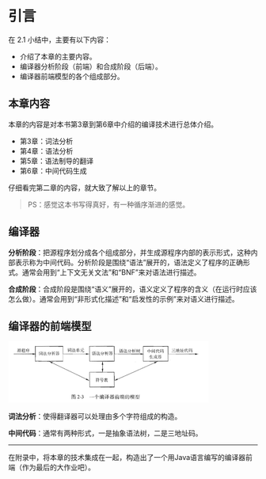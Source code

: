 
# 引言

在 2.1 小结中，主要有以下内容：
- 介绍了本章的主要内容。
- 编译器分析阶段（前端）和合成阶段（后端）。
- 编译器前端模型的各个组成部分。

## 本章内容

本章的内容是对本书第3章到第6章中介绍的编译技术进行总体介绍。
- 第3章：词法分析
- 第4章：语法分析
- 第5章：语法制导的翻译
- 第6章：中间代码生成

仔细看完第二章的内容，就大致了解以上的章节。
> PS：感觉这本书写得真好，有一种循序渐进的感觉。


## 编译器

**分析阶段**：把源程序划分成各个组成部分，并生成源程序内部的表示形式，这种内部表示称为中间代码。分析阶段是围绕“语法”展开的，语法定义了程序的正确形式。通常会用到“上下文无关文法”和“BNF”来对语法进行描述。

**合成阶段**：合成阶段是围绕“语义”展开的，语义定义了程序的含义（在运行时应该怎么做）。通常会用到“非形式化描述”和“启发性的示例”来对语义进行描述。

## 编译器的前端模型

![](../images/2.png)

**词法分析**：使得翻译器可以处理由多个字符组成的构造。

**中间代码**：通常有两种形式，一是抽象语法树，二是三地址码。

---

在附录中，将本章的技术集成在一起，构造出了一个用Java语言编写的编译器前端（作为最后的大作业吧）。